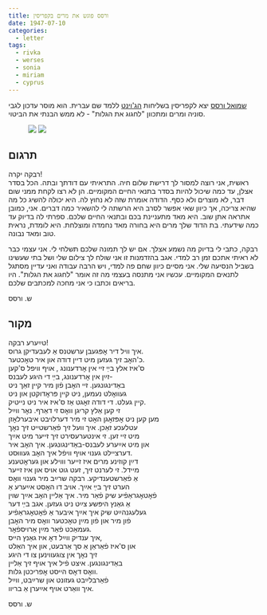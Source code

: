 ```yaml
---
title: ורסס פוגש את מרים בקפריסין
date: 1947-07-10
categories:
  - letter
tags:
  - rivka
  - werses
  - sonia
  - miriam
  - cyprus
---
```


[שמואל ורסס](/pupko-papers/tags/#werses) יצא לקפריסין בשליחות [הג'וינט](https://he.wikipedia.org/wiki/%D7%92%27%D7%95%D7%99%D7%A0%D7%98#%D7%9C%D7%90%D7%97%D7%A8_%D7%9E%D7%9C%D7%97%D7%9E%D7%AA_%D7%94%D7%A2%D7%95%D7%9C%D7%9D_%D7%94%D7%A9%D7%A0%D7%99%D7%99%D7%94)
ללמד שם עברית.
הוא מוסר עדכון לגבי סוניה ומרים
ומתכוון "לחגוג את הגלות" - לא ממש הבנתי את הביטוי.

<figure class="half">
    <a  href="/pupko-papers/assets/images/1947-07-10-werses-1.jpg">
    <img src="/pupko-papers/assets/images/1947-07-10-werses-1.jpg"></a>
    <a  href="/pupko-papers/assets/images/1947-07-10-werses-2.jpg">
    <img src="/pupko-papers/assets/images/1947-07-10-werses-2.jpg"></a>
</figure>

## תרגום

רבקה יקרה!  
ראשית, אני רוצה למסור לך דרישת שלום חיה. התראיתי עם דודתך ובתה. הכל בסדר אצלן, עד
כמה שיכול להיות בסדר בתנאי החיים המקומיים. הן לא רצו לקחת ממני שום דבר, לא מוצרים ולא
כסף. הדודה אומרת שזה לא נחוץ לה. היא יכולה להשיג כל מה שהיא צריכה, אך כיוון שאי
אפשר לסרב היא הרשתה לי להשאיר כמה דברים. אני, כמובן אתראה אתן שוב. היא מאד מתעניינת
בכם ובתנאי החיים שלכם. ספרתי לה בדיוק עד כמה שידעתי. בת הדוד שלך מרים היא בחורה
מאד נחמדה ומוצלחת. היא לומדת, נראית טוב ומאד נבונה.

רבקה, כתבי לי בדיוק מה נשמע אצלך. אם יש לך תמונה שלכם תשלחי לי. אני עצמי כבר לא ראיתי
אתכם זמן רב למדי. אגב בהזדמנות זו אני שולח לך צילום שלי ושל בתי שעשינו בשביל הנסיעה
שלי. אני מסיים כיוון שחם פה למדי, ויש הרבה עבודה ואני עדיין מסתגל לתנאים המקומיים. עכשיו
אני מתנסה בעצמי מה זה אומר "לחגוג את הגלות".
היו בריאים וכתבו כי אני מחכה למכתבים שלכם.

ש. ורסס

## מקור

טײַערע רבקה!  
איך וויל דיר אׇפּגעבן ערשטנס אַ לעבעדיקן גרוס.  
כ'האׇב זיך געזען מיט דיין דודה און איר טאׇכטער.  
ס'איז אלץ בײַ זיי אין אׇרדענונג , אויף וויפל ס'קען   
זײַן אין אׇרדענונג, בײַ די היגע לעבנס-  
באַדינגונגען. זיי האׇבן פֿון מיר קיין זאַך ניט  
געוואׇלט נעמען, ניט קיין פּראׇדוקטן און ניט  
קיין געלט. די דודה זאׇגט אַז ס'איז איר ניט נייטיק.  
זי קען אַלץ קריגן וואׇס זי דאַרף. נאׇר ווײַל  
מען קען ניט אׇפּזאׇגן האׇט זי מיר דערלויבט איבערלאׇזן  
עטלעכע זאַכן. איך וועל זיך פֿאַרשטייט זיך נאׇך  
מיט זיי זען.  זי אינטערעסירט זיך זייער מיט אײַך  
און מיט אײַערע לעבנס-באַדינגונגען. איך האׇב איר  
דערציילט גענוי אויף וויפֿל איך האׇב געוווּסט.  
דײַן קוזינע מרים איז זייער וווילע און געראׇטענע  
מיידל. זי לערנט זיך, זעט גוט אויס און איז זייער  
אַ פֿאַרשטענדיקע. רבקה שרײַב מיר גענוי  וואׇס  
הערט זיך בײַ אײַך. אויב דו האׇסט אײַערע אַ  
פֿאׇטאׇגראַפֿיע שיק  פֿאַר מיר. איך אַליין האׇב אײַך שוין  
אַ גאַנץ היפּשע צײַט ניט געזען. אגב בײַ דער  
געלעגנהײַט שיק איך אײַך איבער אַ פֿאׇטאׇגראַפֿיע  
פֿון מיר און פֿון מײַן טאׇכטער וואׇס מיר האׇבן  
געמאַכט פֿאַר מײַן אַרויספֿאׇר.  
איך ענדיק ווײַל דאׇ איז גאַנץ הייס,  
און ס'איז פֿאַראַן אַ סך אַרבעט, און איך האַלט  
זיך נאׇך אין צוגעווינען צו די היגע  
באַדינגונגען. איצט פֿיל איך אויף זיך אַליין  
וואׇס דאׇס הייסט אׇפריכטן גלות.  
פֿאַרבלײַבט געזונט און שרײַבט, ווײַל  
איך וואַרט אויף אײַערן אַ בריוו.  
  
ש. ורסס  
